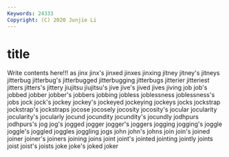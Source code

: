 ```yaml
---
Keywords: 24333
Copyright: (C) 2020 Junjie Li
---
```


# title

Write contents here!!!
as 
jinx
jinx's 
jinxed 
jinxes 
jinxing 
jitney 
jitney's 
jitneys 
jitterbug 
jitterbug's 
jitterbugged
jitterbugging 
jitterbugs 
jitterier 
jitteriest 
jitters 
jitters's 
jittery 
jiujitsu 
jiujitsu's 
jive
jive's 
jived 
jives 
jiving 
job 
job's 
jobbed 
jobber 
jobber's 
jobbers
jobbing 
jobless 
joblessness 
joblessness's 
jobs 
jock 
jock's 
jockey 
jockey's 
jockeyed
jockeying 
jockeys 
jocks 
jockstrap 
jockstrap's 
jockstraps 
jocose 
jocosely 
jocosity 
jocosity's
jocular 
jocularity 
jocularity's 
jocularly 
jocund 
jocundity 
jocundity's 
jocundly 
jodhpurs 
jodhpurs's
jog 
jog's 
jogged 
jogger 
jogger's 
joggers 
jogging 
jogging's 
joggle 
joggle's
joggled 
joggles 
joggling 
jogs 
john 
john's 
johns 
join 
join's 
joined
joiner 
joiner's 
joiners 
joining 
joins 
joint 
joint's 
jointed 
jointing 
jointly
joints 
joist 
joist's 
joists 
joke 
joke's 
joked 
joker 
